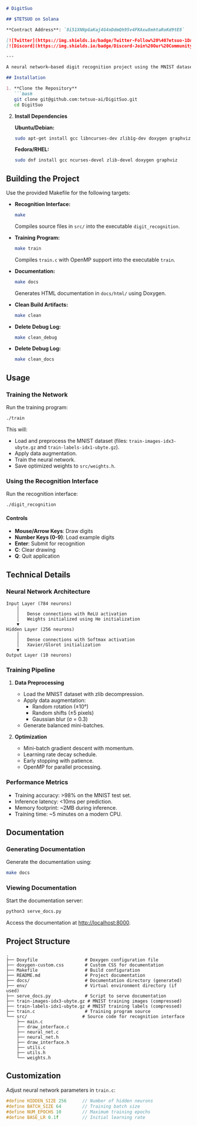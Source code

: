 ```markdown
# DigitSuo

## $TETSUO on Solana

**Contract Address**: `8i51XNNpGaKaj4G4nDdmQh95v4FKAxw8mhtaRoKd9tE8`

[![Twitter](https://img.shields.io/badge/Twitter-Follow%20%407etsuo-1DA1F2)](https://x.com/7etsuo)
[![Discord](https://img.shields.io/badge/Discord-Join%20Our%20Community-7289DA)](https://discord.gg/tetsuo-ai)

---

A neural network–based digit recognition project using the MNIST dataset.

## Installation

1. **Clone the Repository**
   ```bash
   git clone git@github.com:tetsuo-ai/DigitSuo.git
   cd DigitSuo
   ```

2. **Install Dependencies**

   **Ubuntu/Debian:**
   ```bash
   sudo apt-get install gcc libncurses-dev zlib1g-dev doxygen graphviz
   ```

   **Fedora/RHEL:**
   ```bash
   sudo dnf install gcc ncurses-devel zlib-devel doxygen graphviz
   ```

## Building the Project

Use the provided Makefile for the following targets:

- **Recognition Interface:**
  ```bash
  make
  ```
  Compiles source files in `src/` into the executable `digit_recognition`.

- **Training Program:**
  ```bash
  make train
  ```
  Compiles `train.c` with OpenMP support into the executable `train`.

- **Documentation:**
  ```bash
  make docs
  ```
  Generates HTML documentation in `docs/html/` using Doxygen.

- **Clean Build Artifacts:**
  ```bash
  make clean
  ```

- **Delete Debug Log:**
  ```bash
  make clean_debug
  ```

- **Delete Debug Log:**
  ```bash
  make clean_docs
  ```

## Usage

### Training the Network

Run the training program:
```bash
./train
```
This will:
- Load and preprocess the MNIST dataset (files: `train-images-idx3-ubyte.gz` and `train-labels-idx1-ubyte.gz`).
- Apply data augmentation.
- Train the neural network.
- Save optimized weights to `src/weights.h`.

### Using the Recognition Interface

Run the recognition interface:
```bash
./digit_recognition
```

#### Controls
- **Mouse/Arrow Keys**: Draw digits
- **Number Keys (0-9)**: Load example digits
- **Enter**: Submit for recognition
- **C**: Clear drawing
- **Q**: Quit application

## Technical Details

### Neural Network Architecture

```plaintext
Input Layer (784 neurons)
    │
    │   Dense connections with ReLU activation
    │   Weights initialized using He initialization
    ▼
Hidden Layer (256 neurons)
    │
    │   Dense connections with Softmax activation
    │   Xavier/Glorot initialization
    ▼
Output Layer (10 neurons)
```

### Training Pipeline

1. **Data Preprocessing**
   - Load the MNIST dataset with zlib decompression.
   - Apply data augmentation:
     - Random rotation (±10°)
     - Random shifts (±5 pixels)
     - Gaussian blur (σ = 0.3)
   - Generate balanced mini-batches.

2. **Optimization**
   - Mini-batch gradient descent with momentum.
   - Learning rate decay schedule.
   - Early stopping with patience.
   - OpenMP for parallel processing.

### Performance Metrics

- Training accuracy: >98% on the MNIST test set.
- Inference latency: <10ms per prediction.
- Memory footprint: ~2MB during inference.
- Training time: ~5 minutes on a modern CPU.

## Documentation

### Generating Documentation

Generate the documentation using:
```bash
make docs
```

### Viewing Documentation

Start the documentation server:
```bash
python3 serve_docs.py
```
Access the documentation at [http://localhost:8000](http://localhost:8000).

## Project Structure

```plaintext
.
├── Doxyfile                  # Doxygen configuration file
├── doxygen-custom.css        # Custom CSS for documentation
├── Makefile                  # Build configuration
├── README.md                 # Project documentation
├── docs/                     # Documentation directory (generated)
├── env/                      # Virtual environment directory (if used)
├── serve_docs.py             # Script to serve documentation
├── train-images-idx3-ubyte.gz # MNIST training images (compressed)
├── train-labels-idx1-ubyte.gz # MNIST training labels (compressed)
├── train.c                   # Training program source
└── src/                     # Source code for recognition interface
    ├── main.c
    ├── draw_interface.c
    ├── neural_net.c
    ├── neural_net.h
    ├── draw_interface.h
    ├── utils.c
    ├── utils.h
    └── weights.h
```

## Customization

Adjust neural network parameters in `train.c`:
```c
#define HIDDEN_SIZE 256      // Number of hidden neurons
#define BATCH_SIZE 64        // Training batch size
#define NUM_EPOCHS 10        // Maximum training epochs
#define BASE_LR 0.1f         // Initial learning rate
```
```